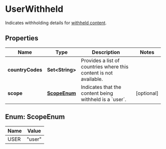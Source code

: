 

# UserWithheld

Indicates withholding details for [withheld content](https://help.twitter.com/en/rules-and-policies/tweet-withheld-by-country).

## Properties

Name | Type | Description | Notes
------------ | ------------- | ------------- | -------------
**countryCodes** | **Set&lt;String&gt;** | Provides a list of countries where this content is not available. | 
**scope** | [**ScopeEnum**](#ScopeEnum) | Indicates that the content being withheld is a &#x60;user&#x60;. |  [optional]



## Enum: ScopeEnum

Name | Value
---- | -----
USER | &quot;user&quot;




